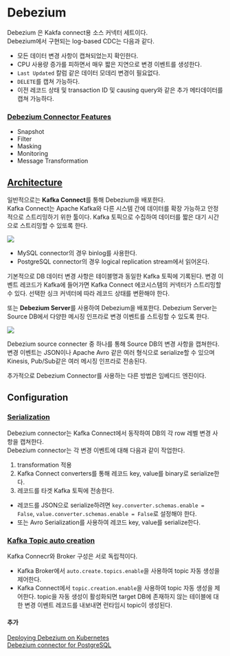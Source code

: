 # Debezium

Debezium 은 Kakfa connect용 소스 커넥터 세트이다.  
Debezium에서 구현되는 log-based CDC는 다음과 같다.
- 모든 데이터 변경 사항이 캡쳐되었는지 확인한다.
- CPU 사용량 증가를 피하면서 매우 짧은 지연으로 변경 이벤트를 생성한다.
- `Last Updated` 칼럼 같은 데이터 모데리 변경이 필요없다.
- `DELETE`를 캡쳐 가능하다.
- 이전 레코드 상태 및 transaction ID 및 causing query와 같은 추가 메타데이터를 캡쳐 가능하다.

### [Debezium Connector Features](https://debezium.io/documentation/reference/stable/features.html)
- Snapshot 
- Filter
- Masking
- Monitoring
- Message Transformation

## [Architecture](https://debezium.io/documentation/reference/stable/architecture.html)

일반적으로는 **Kafka Connect**를 통해 Debezium을 배포한다.   
Kafka Connect는 Apache Kafka와 다른 시스템 간에 데이터를 확장 가능하고 안정적으로 스트리밍하기 위한 툴이다.
Kafka 토픽으로 수집하여 데이터를 짧은 대기 시간으로 스트리밍할 수 있또록 한다.

![](https://debezium.io/documentation/reference/stable/_images/debezium-architecture.png)

- MySQL connector의 경우 binlog를 사용한다.
- PostgreSQL connector의 경우 logical replication stream에서 읽어온다.

기본적으로 DB 데이터 변경 사항은 테이블명과 동일한 Kafka 토픽에 기록된다. 
변경 이벤트 레코드가 Kafka에 들어가면 Kafka Connect 에코시스템의 커넥터가 스트리밍할 수 있다. 선택한 싱크 커넥터에 따라 레코드 상태를 변환해야 한다.

또는 **Debezium Server**를 사용하여 Debezium을 배포한다. Debezium Server는 Source DB에서 다양한 메시징 인프라로 변경 이벤트를 스트링할 수 있도록 한다.

![](https://debezium.io/documentation/reference/stable/_images/debezium-server-architecture.png)

Debezium source connecter 중 하나를 통해 Source DB의 변경 사항을 캡쳐한다.
변경 이벤트는 JSON이나 Apache Avro 같은 여러 형식으로 serialize할 수 있으며 Kinesis, Pub/Sub같은 여러 메시징 인프라로 전송된다.

추가적으로 Debezium Connector를 사용하는 다른 방법은 임베디드 엔진이다.

## Configuration
### [Serialization](https://debezium.io/documentation/reference/stable/configuration/avro.html)

Debezium connector는 Kafka Connect에서 동작하여 DB의 각 row 레벨 변경 사항을 캡쳐한다.  
Debezium connector는 각 변경 이벤트에 대해 다음과 같이 작업한다.

1. transformation 적용
2. Kafka Connect converters를 통해 레코드 key, value를 binary로 serialize한다.
3. 레코드를 타겟 Kafka 토픽에 전송한다.

- 레코드를 JSON으로 serialize하려면 `key.converter.schemas.enable = False`, `value.converter.schemas.enable = False`로 설정해야 한다.
- 또는 Avro Serialization를 사용하여 레코드 key, value를 serialize한다.

### [Kafka Topic auto creation](https://debezium.io/documentation/reference/stable/configuration/topic-auto-create-config.html)
Kafka Connecr와 Broker 구성은 서로 독립적이다.
- Kafka Broker에서 `auto.create.topics.enable`을 사용하여 topic 자동 생성을 제어한다. 
- Kafka Connect에서 `topic.creation.enable`을 사용하여 topic 자동 생성을 제어한다.
topic을 자동 생성이 활성화되면 target DB에 존재하지 않는 테이블에 대한 변경 이벤트 레코드를 내보내면 런타임시 topic이 생성된다.



#### 추가
[Deploying Debezium on Kubernetes](https://debezium.io/documentation/reference/stable/operations/kubernetes.html)  
[Debezium connector for PostgreSQL](https://debezium.io/documentation/reference/stable/connectors/postgresql.html)  
